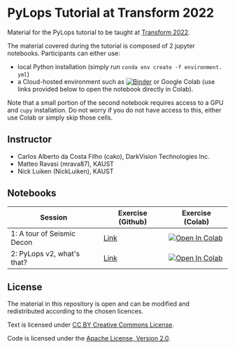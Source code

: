 # PyLops Tutorial at Transform 2022

Material for the PyLops tutorial to be taught at [Transform 2022](https://softwareunderground.org/transform).

The material covered during the tutorial is composed of 2 jupyter notebooks. Participants can either use:

- local Python installation (simply run ``conda env create -f environment. yml``)
- a Cloud-hosted environment such as [![Binder](https://mybinder.org/badge_logo.svg)](https://mybinder.org/v2/gh/pylops/pylops_transform2022/main)
  or  Google Colab (use links provided below to open the notebook directly in Colab).

Note that a small portion of the second notebook requires access to a GPU and ``cupy`` installation. Do not worry if you do
not have access to this, either use Colab or simply skip those cells.

## Instructor

- Carlos Alberto da Costa Filho (cako), DarkVision Technologies Inc.
- Matteo Ravasi (mrava87), KAUST
- Nick Luiken (NickLuiken), KAUST


## Notebooks

| Session   | Exercise (Github) | Exercise (Colab) |
|-----------|------------------|------------------|
| 1: A tour of Seismic Decon | [Link](Decon.ipynb) | [![Open In Colab](https://colab.research.google.com/assets/colab-badge.svg)](https://colab.research.google.com/github/PyLops/pylops_transform2022/blob/main/Decon.ipynb)  |
| 2: PyLops v2, what's that? | [Link](PyLops_v2.ipynb) | [![Open In Colab](https://colab.research.google.com/assets/colab-badge.svg)](https://colab.research.google.com/github/PyLops/pylops_transform2022/blob/main/PyLops_v2.ipynb) |


## License
The material in this repository is open and can be modified and redistributed according to the chosen licences.

Text is licensed under [CC BY Creative Commons License](http://creativecommons.org/licenses/by/4.0/).

Code is licensed under the [Apache License, Version 2.0](http://www.apache.org/licenses/LICENSE-2.0).

